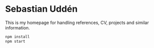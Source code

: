 # Sebastian Uddén

This is my homepage for handling references, CV, projects and similar information.

```bash
npm install
npm start
```
